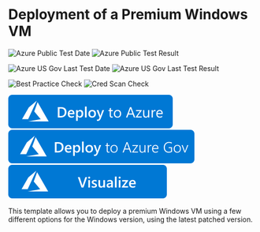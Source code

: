 # Deployment of a Premium Windows VM

![Azure Public Test Date](https://azurequickstartsservice.blob.core.windows.net/badges/201-premium-storage-windows-vm/PublicLastTestDate.svg)
![Azure Public Test Result](https://azurequickstartsservice.blob.core.windows.net/badges/201-premium-storage-windows-vm/PublicDeployment.svg)

![Azure US Gov Last Test Date](https://azurequickstartsservice.blob.core.windows.net/badges/201-premium-storage-windows-vm/FairfaxLastTestDate.svg)
![Azure US Gov Last Test Result](https://azurequickstartsservice.blob.core.windows.net/badges/201-premium-storage-windows-vm/FairfaxDeployment.svg)

![Best Practice Check](https://azurequickstartsservice.blob.core.windows.net/badges/201-premium-storage-windows-vm/BestPracticeResult.svg)
![Cred Scan Check](https://azurequickstartsservice.blob.core.windows.net/badges/201-premium-storage-windows-vm/CredScanResult.svg)

[![Deploy To Azure](https://raw.githubusercontent.com/Azure/azure-quickstart-templates/master/1-CONTRIBUTION-GUIDE/images/deploytoazure.svg?sanitize=true)](https://portal.azure.com/#create/Microsoft.Template/uri/https%3A%2F%2Fraw.githubusercontent.com%2FAzure%2Fazure-quickstart-templates%2Fmaster%2F201-premium-storage-windows-vm%2Fazuredeploy.json)
[![Deploy To Azure US Gov](https://raw.githubusercontent.com/Azure/azure-quickstart-templates/master/1-CONTRIBUTION-GUIDE/images/deploytoazuregov.svg?sanitize=true)](https://portal.azure.us/#create/Microsoft.Template/uri/https%3A%2F%2Fraw.githubusercontent.com%2FAzure%2Fazure-quickstart-templates%2Fmaster%2F201-premium-storage-windows-vm%2Fazuredeploy.json)
[![Visualize](https://raw.githubusercontent.com/Azure/azure-quickstart-templates/master/1-CONTRIBUTION-GUIDE/images/visualizebutton.svg?sanitize=true)](http://armviz.io/#/?load=https%3A%2F%2Fraw.githubusercontent.com%2FAzure%2Fazure-quickstart-templates%2Fmaster%2F201-premium-storage-windows-vm%2Fazuredeploy.json)

This template allows you to deploy a premium Windows VM using a few different options for the Windows version, using the latest patched version.